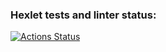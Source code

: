 ### Hexlet tests and linter status:
[![Actions Status](https://github.com/MooNMaN304/python-project-50/actions/workflows/hexlet-check.yml/badge.svg)](https://github.com/MooNMaN304/python-project-50/actions)